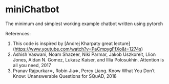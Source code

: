 # miniChatbot

The minimum and simplest working example chatbot written using pytorch

References:
1. This code is inspired by [Andrej Kharpaty great lecture] (https://www.youtube.com/watch?v=PaCmpygFfXo&t=1274s)
2. Ashish Vaswani, Noam Shazeer, Niki Parmar, Jakob Uszkoreit, Llion Jones, Aidan N. Gomez, Lukasz Kaiser,
and Illia Polosukhin. Attention is all you need, 2017
3. Pranav Rajpurkar∗, Robin Jia∗, Percy Liang. Know What You Don’t Know: Unanswerable Questions for SQuAD, 2018